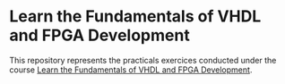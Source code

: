 # Learn the Fundamentals of VHDL and FPGA Development

This repository represents the practicals exercices conducted under the course
[Learn the Fundamentals of VHDL and FPGA Development](https://www.udemy.com/course/learn-the-essentials-of-vhdl-and-fpga-development/).

